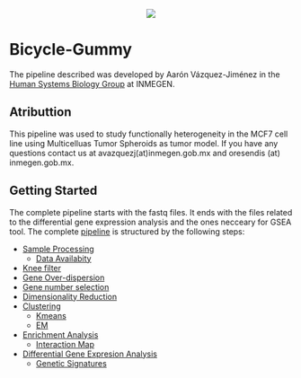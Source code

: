<p align="center">
  <img src="https://user-images.githubusercontent.com/60892768/74993425-88d39900-5410-11ea-8643-b701551d0472.png">
</p>

# Bicycle-Gummy

The pipeline described was developed by Aarón Vázquez-Jiménez in the [Human Systems Biology Group](https://resendislab.github.io/) at INMEGEN.

## Atributtion
This pipeline was used to study functionally heterogeneity in the MCF7 cell line using Multicelluas Tumor Spheroids as tumor model. If you have any questions contact us at avazquezj(at)inmegen.gob.mx and oresendis (at) inmegen.gob.mx. 

## Getting Started

The complete pipeline starts with the fastq files. It ends with the files related to the differential gene expression analysis and the ones necceary for GSEA tool. The complete [pipeline](Pipeline/pipeline.md) is structured by the following steps:

* [Sample Processing](Pipeline/pipeline.md#samples-processing)
  - [Data Availabity](Pipeline/pipeline.md#samples-data-availability)
* [Knee filter](Pipeline/pipeline.md#knee-filter)
* [Gene Over-dispersion](Pipeline/pipeline.md#gene-over-disperssion)
* [Gene number selection](Pipeline/pipeline.md#gene-number-selection)
* [Dimensionality Reduction](Pipeline/pipeline.md#Dimensionality-Reduction)
* [Clustering](Pipeline/pipeline.md#Clustering)
  - [Kmeans](Pipeline/pipeline.md#kmeans)
  - [EM](pipeline.md#expectation-maxinization-algorithm)
* [Enrichment Analysis](Pipeline/pipeline.md#Enrichment-Analysis)
  - [Interaction Map](Pipeline/pipeline.md#Interaction-Map)
* [Differential Gene Expresion Analysis](Pipeline/pipeline.md#Differential-Gene-Expresion-Analysis)
  - [Genetic Signatures](Pipeline/pipeline.md#Genetic-signatures)

